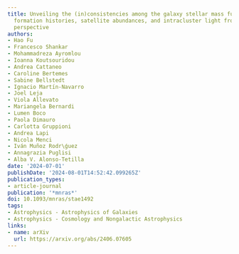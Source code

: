 ```yaml
---
title: Unveiling the (in)consistencies among the galaxy stellar mass function, star
  formation histories, satellite abundances, and intracluster light from a semi-empirical
  perspective
authors:
- Hao Fu
- Francesco Shankar
- Mohammadreza Ayromlou
- Ioanna Koutsouridou
- Andrea Cattaneo
- Caroline Bertemes
- Sabine Bellstedt
- Ignacio Martı́n-Navarro
- Joel Leja
- Viola Allevato
- Mariangela Bernardi
- Lumen Boco
- Paola Dimauro
- Carlotta Gruppioni
- Andrea Lapi
- Nicola Menci
- Iván Muñoz Rodr\ǵuez
- Annagrazia Puglisi
- Alba V. Alonso-Tetilla
date: '2024-07-01'
publishDate: '2024-08-01T14:52:42.099265Z'
publication_types:
- article-journal
publication: '*mnras*'
doi: 10.1093/mnras/stae1492
tags:
- Astrophysics - Astrophysics of Galaxies
- Astrophysics - Cosmology and Nongalactic Astrophysics
links:
- name: arXiv
  url: https://arxiv.org/abs/2406.07605
---
```

